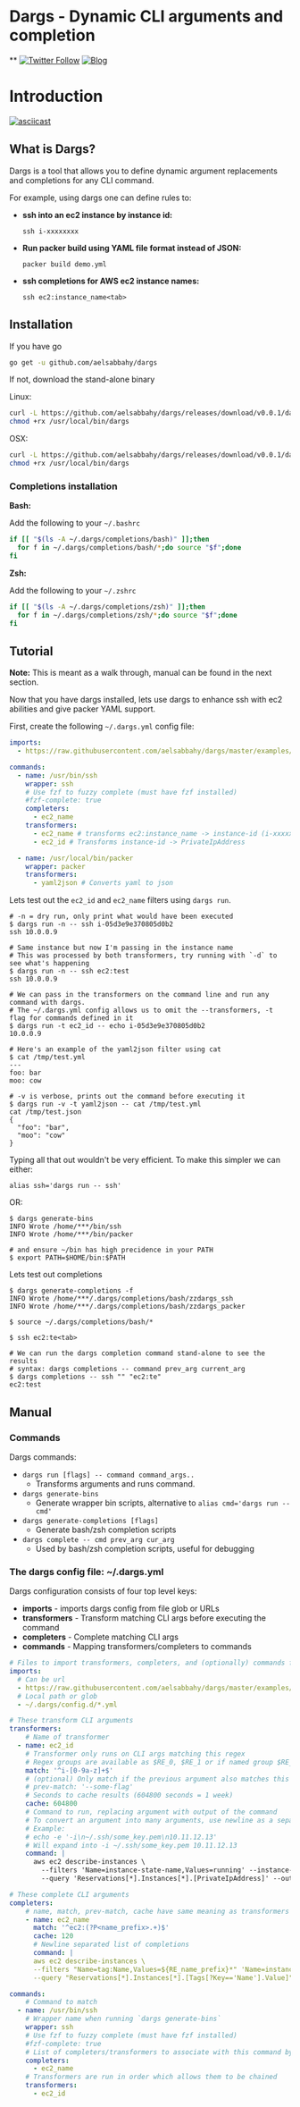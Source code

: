 # Dargs - Dynamic CLI arguments and completion
**
[![Twitter Follow](https://img.shields.io/twitter/follow/aelsabbahy1.svg?style=social&label=Follow&maxAge=2592000)]()
[![Blog](https://img.shields.io/badge/follow-blog-brightgreen.svg)](https://medium.com/@aelsabbahy)

# Introduction

<a href="https://asciinema.org/a/AwMi8FkS33bQtna7yTlvAEYwf?autoplay=1" target="_blank"><img src="https://user-images.githubusercontent.com/6783261/30841588-3d75422a-a24b-11e7-8108-238d805dbde6.gif" alt="asciicast"></a>

## What is Dargs?

Dargs is a tool that allows you to define dynamic argument replacements and completions for any CLI command.

For example, using dargs one can define rules to:

* **ssh into an ec2 instance by instance id:**

  `ssh i-xxxxxxxx`

* **Run packer build using YAML file format instead of JSON:**

    `packer build demo.yml`

* **ssh completions for AWS ec2 instance names:**

    `ssh ec2:instance_name<tab>`

## Installation

If you have go
```bash
go get -u github.com/aelsabbahy/dargs
```

If not, download the stand-alone binary

Linux:
```bash
curl -L https://github.com/aelsabbahy/dargs/releases/download/v0.0.1/dargs_linux_amd64 -o /usr/local/bin/dargs
chmod +rx /usr/local/bin/dargs
```

OSX:
```bash
curl -L https://github.com/aelsabbahy/dargs/releases/download/v0.0.1/dargs_linux_amd64 -o /usr/local/bin/dargs
chmod +rx /usr/local/bin/dargs
```


### Completions installation

**Bash:**

Add the following to your `~/.bashrc`
```bash
if [[ "$(ls -A ~/.dargs/completions/bash)" ]];then
  for f in ~/.dargs/completions/bash/*;do source "$f";done
fi
```
**Zsh:**

Add the following to your `~/.zshrc`
```bash
if [[ "$(ls -A ~/.dargs/completions/zsh)" ]];then
  for f in ~/.dargs/completions/zsh/*;do source "$f";done
fi
```

## Tutorial

**Note:** This is meant as a walk through, manual can be found in the next section.

Now that you have dargs installed, lets use dargs to enhance ssh with ec2 abilities and give packer YAML support.

First, create the following `~/.dargs.yml` config file:
```yaml
imports:
  - https://raw.githubusercontent.com/aelsabbahy/dargs/master/examples/quick_start.yml

commands:
  - name: /usr/bin/ssh
    wrapper: ssh
    # Use fzf to fuzzy complete (must have fzf installed)
    #fzf-complete: true
    completers:
      - ec2_name
    transformers:
      - ec2_name # transforms ec2:instance_name -> instance-id (i-xxxxxxxx)
      - ec2_id # Transforms instance-id -> PrivateIpAddress

  - name: /usr/local/bin/packer
    wrapper: packer
    transformers:
      - yaml2json # Converts yaml to json
```

Lets test out the `ec2_id` and `ec2_name` filters using `dargs run`.
```
# -n = dry run, only print what would have been executed
$ dargs run -n -- ssh i-05d3e9e370805d0b2
ssh 10.0.0.9

# Same instance but now I'm passing in the instance name
# This was processed by both transformers, try running with `-d` to see what's happening
$ dargs run -n -- ssh ec2:test
ssh 10.0.0.9

# We can pass in the transformers on the command line and run any command with dargs.
# The ~/.dargs.yml config allows us to omit the --transformers, -t flag for commands defined in it
$ dargs run -t ec2_id -- echo i-05d3e9e370805d0b2
10.0.0.9

# Here's an example of the yaml2json filter using cat
$ cat /tmp/test.yml
---
foo: bar
moo: cow

# -v is verbose, prints out the command before executing it
$ dargs run -v -t yaml2json -- cat /tmp/test.yml
cat /tmp/test.json
{
  "foo": "bar",
  "moo": "cow"
}
```

Typing all that out wouldn't be very efficient. To make this simpler we can either:
```
alias ssh='dargs run -- ssh'
```
OR:
```
$ dargs generate-bins
INFO Wrote /home/***/bin/ssh
INFO Wrote /home/***/bin/packer

# and ensure ~/bin has high precidence in your PATH
$ export PATH=$HOME/bin:$PATH
```

Lets test out completions
```
$ dargs generate-completions -f
INFO Wrote /home/***/.dargs/completions/bash/zzdargs_ssh
INFO Wrote /home/***/.dargs/completions/bash/zzdargs_packer

$ source ~/.dargs/completions/bash/*

$ ssh ec2:te<tab>

# We can run the dargs completion command stand-alone to see the results
# syntax: dargs completions -- command prev_arg current_arg
$ dargs completions -- ssh "" "ec2:te"
ec2:test
```

## Manual

### Commands
Dargs commands:
* `dargs run [flags] -- command command_args..`
  * Transforms arguments and runs command.
* `dargs generate-bins`
  * Generate wrapper bin scripts, alternative to `alias cmd='dargs run -- cmd'`
* `dargs generate-completions [flags]`
  * Generate bash/zsh completion scripts
* `dargs complete -- cmd prev_arg cur_arg`
  * Used by bash/zsh completion scripts, useful for debugging

### The dargs config file: ~/.dargs.yml

Dargs configuration consists of four top level keys:
* **imports**    - imports dargs config from file glob or URLs
* **transformers** - Transform matching CLI args before executing the command
* **completers** - Complete matching CLI args
* **commands**   - Mapping transformers/completers to commands

```yaml
# Files to import transformers, completers, and (optionally) commands from
imports:
  # Can be url
  - https://raw.githubusercontent.com/aelsabbahy/dargs/master/examples/quick_start.yml
  # Local path or glob
  - ~/.dargs/config.d/*.yml

# These transform CLI arguments
transformers:
    # Name of transformer
  - name: ec2_id
    # Transformer only runs on CLI args matching this regex
    # Regex groups are available as $RE_0, $RE_1 or if named group $RE_GROUPNAME
    match: '^i-[0-9a-z]+$'
    # (optional) Only match if the previous argument also matches this regex
    # prev-match: '--some-flag'
    # Seconds to cache results (604800 seconds = 1 week)
    cache: 604800
    # Command to run, replacing argument with output of the command
    # To convert an argument into many arguments, use newline as a separator
    # Example:
    # echo -e '-i\n~/.ssh/some_key.pem\n10.11.12.13'
    # Will expand into -i ~/.ssh/some_key.pem 10.11.12.13
    command: |
      aws ec2 describe-instances \
        --filters 'Name=instance-state-name,Values=running' --instance-ids "$RE_0" \
        --query 'Reservations[*].Instances[*].[PrivateIpAddress]' --output text

# These complete CLI arguments
completers:
    # name, match, prev-match, cache have same meaning as transformers
    - name: ec2_name
      match: '^ec2:(?P<name_prefix>.+)$'
      cache: 120
      # Newline separated list of completions
      command: |
      aws ec2 describe-instances \
      --filters "Name=tag:Name,Values=${RE_name_prefix}*" 'Name=instance-state-name,Values=running' \
      --query "Reservations[*].Instances[*].[Tags[?Key=='Name'].Value]" --output text | sed -e "s/^/ec2:/"

commands:
    # Command to match
  - name: /usr/bin/ssh
    # Wrapper name when running `dargs generate-bins`
    wrapper: ssh
    # Use fzf to fuzzy complete (must have fzf installed)
    #fzf-complete: true
    # List of completers/transformers to associate with this command by default
    completers:
      - ec2_name
    # Transformers are run in order which allows them to be chained
    transformers:
      - ec2_id
```
